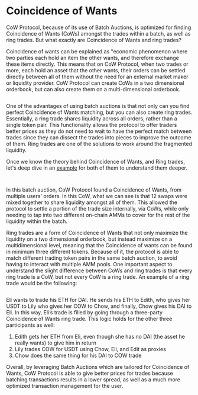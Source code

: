 # Coincidence of Wants

CoW Protocol, because of its use of Batch Auctions, is optimized for finding Coincidence of Wants (CoWs) amongst the trades within a batch, as well as ring trades. But what exactly are Coincidence of Wants and ring trades?

Coincidence of wants can be explained as "economic phenomenon where two parties each hold an item the other wants, and therefore exchange these items directly. This means that on CoW Protocol, when two trades or more, each hold an asset that the other wants, their orders can be settled directly between all of them without the need for an external market maker or liquidity provider. CoW Protocol can create CoWs in a two dimensional orderbook, but can also create them on a multi-dimensional orderbook.

<figure><img src="../img/Simple CoW.png" alt="" /><figcaption></figcaption></figure>

One of the advantages of using batch auctions is that not only can you find perfect Coincidence of Wants matching, but you can also create ring trades. Essentially, a ring trade shares liquidity across all orders, rather than a single token pair. This functionality allows the protocol to offer traders better prices as they do not need to wait to have the perfect match between trades since they can dissect the trades into pieces to improve the outcome of them. Ring trades are one of the solutions to work around the fragmented liquidity.

Once we know the theory behind Coincidence of Wants, and Ring trades, let's deep dive in an [example](https://explorer.cow.fi/tx/0x71d6f5bb2f29d16a0649d2b6a2eb3fabde8040598c21e675511d54e27399f6d2?tab=graph&vis=trades) for both of them to understand them deeper.

<figure><img src="../img/image (12).png" alt="" /><figcaption></figcaption></figure>

<figure><img src="../img/image (13).png" alt="" /><figcaption></figcaption></figure>

In this batch auction, CoW Protocol found a Coincidence of Wants, from multiple users' orders. In this CoW, what we can see is that 12 swaps were mixed together to share liquidity amongst all of them. This allowed the protocol to settle a portion of the trade size internally, via CoWs, while only needing to tap into two different on-chain AMMs to cover for the rest of the liquidity within the batch.

Ring trades are a form of Coincidence of Wants that not only maximize the liquidity on a two dimensional orderbook, but instead maximize on a multidimensional level, meaning that the Coincidence of wants can be found in minimum three different tokens. Because of it, the protocol is able to match different trading token pairs in the same batch auction, to avoid having to interact with multiple AMM pools. One important aspect to understand the slight difference between CoWs and ring trades is that every ring trade is a CoW, but not every CoW is a ring trade. An example of a ring trade would be the following:

<figure><img src="../img/Ring CoW.png" alt="" /><figcaption></figcaption></figure>

Eli wants to trade his ETH for DAI. He sends his ETH to Edith, who gives her USDT to Lily who gives her COW to Chow, and finally, Chow gives his DAI to Eli. In this way, Eli’s trade is filled by going through a three-party Coincidence of Wants ring trade. This logic holds for the other three participants as well:

1. Edith gets her ETH from Eli, even though she has no DAI (the asset he really wants) to give him in return&#x20;
2. Lily trades COW for USDT using Chow, Eli, and Edit as proxies
3. Chow does the same thing for his DAI to COW trade

Overall, by leveraging Batch Auctions which are tailored for Coincidence of Wants, CoW Protocol is able to give better prices for trades because batching transactions results in a lower spread, as well as a much more optimized transaction management for the user.

